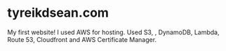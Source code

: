# tyreikdsean.com

My first website!  I used AWS for hosting.  Used S3, , DynamoDB, Lambda, Route 53, Cloudfront and AWS Certificate Manager.

